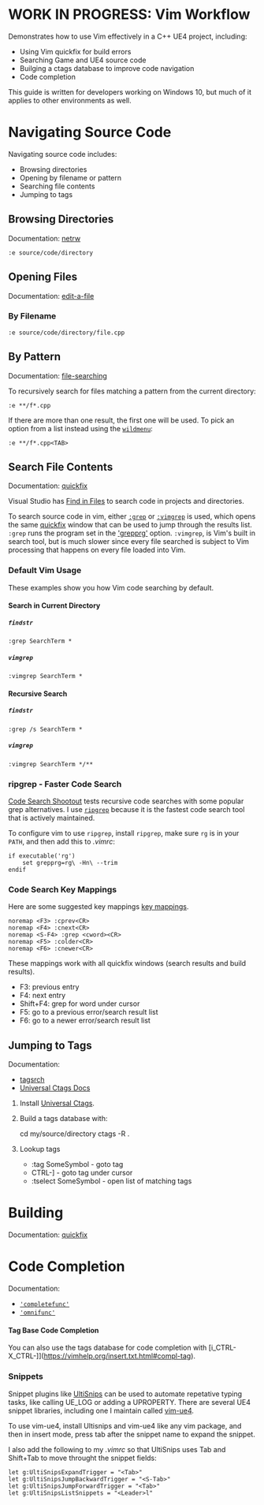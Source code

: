 # WORK IN PROGRESS: Vim Workflow
Demonstrates how to use Vim effectively in a C++ UE4 project, including:

- Using Vim quickfix for build errors
- Searching Game and UE4 source code
- Builging a ctags database to improve code navigation
- Code completion

This guide is written for developers working on Windows 10, but much of it
applies to other environments as well.

# Navigating Source Code

Navigating source code includes:

- Browsing directories
- Opening by filename or pattern
- Searching file contents
- Jumping to tags

## Browsing Directories

Documentation: [netrw](https://vimhelp.org/pi_netrw.txt.html)

```vim
:e source/code/directory
```

## Opening Files

Documentation: [edit-a-file](https://vimhelp.org/editing.txt.html#edit-a-file)

### By Filename

```
:e source/code/directory/file.cpp
```

## By Pattern

Documentation: [file-searching](https://vimhelp.org/editing.txt.html#file-searching)

To recursively search for files matching a pattern from the current directory:

```
:e **/f*.cpp
```

If there are more than one result, the first one will be used. To pick an option from a list instead using the [`wildmenu`](https://vimhelp.org/options.txt.html#%27wildmenu%27):

```
:e **/f*.cpp<TAB>
```

## Search File Contents

Documentation: [quickfix](https://vimhelp.org/quickfix.txt.html)

Visual Studio has [Find in
Files](https://docs.microsoft.com/en-us/visualstudio/ide/find-in-files) to
search code in projects and directories.

To search source code in vim, either
[`:grep`](https://vimhelp.org/quickfix.txt.html#grep) or
[`:vimgrep`](https://vimhelp.org/quickfix.txt.html#%3Avimgrep) is used, which
opens the same [quickfix](https://vimhelp.org/quickfix.txt.html#quickfix)
window that can be used to jump through the results list. `:grep` runs the
program set in the
['grepprg'](https://vimhelp.org/options.txt.html#%27grepprg%27) option.
`:vimgrep`, is Vim's built in search tool, but is much slower since every file
searched is subject to Vim processing that happens on every file loaded into
Vim.

### Default Vim Usage
These examples show you how Vim code searching by default.

#### Search in Current Directory

##### `findstr`

```vim
:grep SearchTerm *
```

##### `vimgrep`

``` vim
:vimgrep SearchTerm *
```

#### Recursive Search

##### `findstr`

``` vim
:grep /s SearchTerm *
```

##### `vimgrep`

``` vim
:vimgrep SearchTerm */**
```

### ripgrep - Faster Code Search

[Code Search Shootout](https://github.com/drichardson/CodeSearchShootout) tests
recursive code searches with some popular grep alternatives. I use
[`ripgrep`](https://github.com/BurntSushi/ripgrep) because it is the fastest
code search tool that is actively maintained.

To configure vim to use `ripgrep`, install `ripgrep`, make sure `rg` is in your
`PATH`, and then add this to *.vimrc*:

``` vim
if executable('rg')
    set grepprg=rg\ -Hn\ --trim
endif
``` 

### Code Search Key Mappings
Here are some suggested key mappings [key mappings](https://vimhelp.org/map.txt.html).

``` vim
noremap <F3> :cprev<CR>
noremap <F4> :cnext<CR>
noremap <S-F4> :grep <cword><CR>
noremap <F5> :colder<CR>
noremap <F6> :cnewer<CR>
```

These mappings work with all quickfix windows (search results and build results).

- F3: previous entry
- F4: next entry
- Shift+F4: grep for word under cursor
- F5: go to a previous error/search result list
- F6: go to a newer error/search result list

## Jumping to Tags

Documentation:

- [tagsrch](https://vimhelp.org/tagsrch.txt.html)
- [Universal Ctags Docs](https://docs.ctags.io/en/latest/)

1. Install [Universal Ctags](https://github.com/universal-ctags/ctags).
2. Build a tags database with:

    cd my/source/directory
    ctags -R .

3. Lookup tags
    - :tag SomeSymbol - goto tag
    - CTRL-] - goto tag under cursor
    - :tselect SomeSymbol - open list of matching tags


# Building

Documentation: [quickfix](https://vimhelp.org/quickfix.txt.html)

# Code Completion

Documentation:

- [`'completefunc'`](https://vimhelp.org/options.txt.html#%27completefunc%27)
- [`'omnifunc'`](https://vimhelp.org/options.txt.html#%27omnifunc%27)


#### Tag Base Code Completion

You can also use the tags database for code completion with
[i_CTRL-X_CTRL-]](https://vimhelp.org/insert.txt.html#compl-tag).

### Snippets

Snippet plugins like [UltiSnips](https://github.com/SirVer/ultisnips) can be
used to automate repetative typing tasks, like calling UE_LOG or adding a
UPROPERTY. There are several UE4 snippet libraries, including one I maintain
called [vim-ue4](https://github.com/drichardson/vim-ue4).

To use vim-ue4, install Ultisnips and vim-ue4 like any vim package, and then in insert mode, press tab after the snippet name to expand the snippet.

I also add the following to my *.vimrc* so that UltiSnips uses Tab and Shift+Tab to move throught the snippet fields:

``` vim
let g:UltiSnipsExpandTrigger = "<Tab>"
let g:UltiSnipsJumpBackwardTrigger = "<S-Tab>"
let g:UltiSnipsJumpForwardTrigger = "<Tab>"
let g:UltiSnipsListSnippets = "<Leader>l"
```


